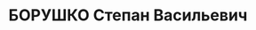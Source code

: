 ---
title: БОРУШКО Степан Васильевич
description: "Род. в 1910, Енисейская губ., Минусинский уезд, Абаканская вол., дер.\
  \ Хасавьюрт. Мастер паровозного депо станции Иланская КЖД \n  Арестован 22.04.1937.\
  \ Обв.: вредительство, антисоветская деятельность. Приговор: ВК ВС СССР, 15.07.1938\
  \ – ВМН. Расстрелян 15.07.1938, в г. Красноярске. \n  Реабилитирован ВК ВС СССР\
  \ 15.03.1958"
---
